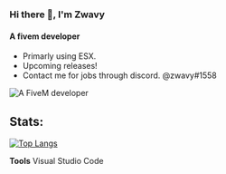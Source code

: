 ### Hi there 👋, **I'm Zwavy**
#### A fivem developer
- Primarly using ESX.
- Upcoming releases!
- Contact me for jobs through discord. @zwavy#1558

![A FiveM developer](https://cdn.discordapp.com/attachments/1089834049805221922/1094059802491105330/static.png)

## Stats:
[![Top Langs](https://github-readme-stats.vercel.app/api/top-langs/?username=zwavyscripts&layout=compact&show_icons=true&theme=gruvbox)](https://github.com/anuraghazra/github-readme-stats)




**Tools**
Visual Studio Code
